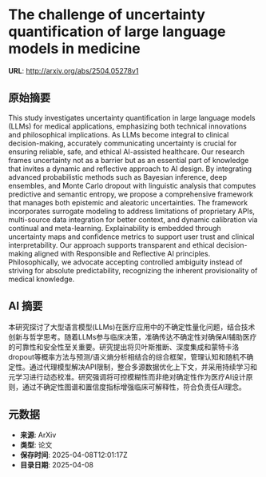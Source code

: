 # The challenge of uncertainty quantification of large language models in medicine

**URL**: http://arxiv.org/abs/2504.05278v1

## 原始摘要

This study investigates uncertainty quantification in large language models
(LLMs) for medical applications, emphasizing both technical innovations and
philosophical implications. As LLMs become integral to clinical
decision-making, accurately communicating uncertainty is crucial for ensuring
reliable, safe, and ethical AI-assisted healthcare. Our research frames
uncertainty not as a barrier but as an essential part of knowledge that invites
a dynamic and reflective approach to AI design. By integrating advanced
probabilistic methods such as Bayesian inference, deep ensembles, and Monte
Carlo dropout with linguistic analysis that computes predictive and semantic
entropy, we propose a comprehensive framework that manages both epistemic and
aleatoric uncertainties. The framework incorporates surrogate modeling to
address limitations of proprietary APIs, multi-source data integration for
better context, and dynamic calibration via continual and meta-learning.
Explainability is embedded through uncertainty maps and confidence metrics to
support user trust and clinical interpretability. Our approach supports
transparent and ethical decision-making aligned with Responsible and Reflective
AI principles. Philosophically, we advocate accepting controlled ambiguity
instead of striving for absolute predictability, recognizing the inherent
provisionality of medical knowledge.


## AI 摘要

本研究探讨了大型语言模型(LLMs)在医疗应用中的不确定性量化问题，结合技术创新与哲学思考。随着LLMs参与临床决策，准确传达不确定性对确保AI辅助医疗的可靠性和安全性至关重要。研究提出将贝叶斯推断、深度集成和蒙特卡洛dropout等概率方法与预测/语义熵分析相结合的综合框架，管理认知和随机不确定性。通过代理模型解决API限制，整合多源数据优化上下文，并采用持续学习和元学习进行动态校准。研究强调将可控模糊性而非绝对确定性作为医疗AI设计原则，通过不确定性图谱和置信度指标增强临床可解释性，符合负责任AI理念。

## 元数据

- **来源**: ArXiv
- **类型**: 论文
- **保存时间**: 2025-04-08T12:01:17Z
- **目录日期**: 2025-04-08
